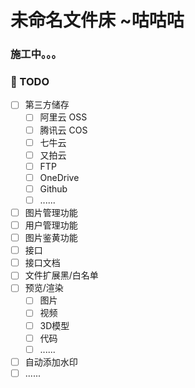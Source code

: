 # 未命名文件床 ~咕咕咕
### 施工中。。。
### 📌 TODO
* [ ] 第三方储存
    * [ ] 阿里云 OSS
    * [ ] 腾讯云 COS
    * [ ] 七牛云
    * [ ] 又拍云
    * [ ] FTP
    * [ ] OneDrive
    * [ ] Github
    * [ ] ......
* [ ] 图片管理功能
* [ ] 用户管理功能
* [ ] 图片鉴黄功能
* [ ] 接口
* [ ] 接口文档
* [ ] 文件扩展黑/白名单
* [ ] 预览/渲染
    * [ ] 图片
    * [ ] 视频
    * [ ] 3D模型
    * [ ] 代码
    * [ ] ......
* [ ] 自动添加水印
* [ ] ......

